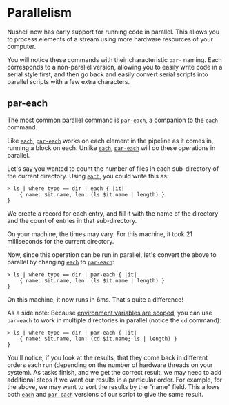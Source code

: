# Parallelism

Nushell now has early support for running code in parallel. This allows you to process elements of a stream using more hardware resources of your computer.

You will notice these commands with their characteristic `par-` naming. Each corresponds to a non-parallel version, allowing you to easily write code in a serial style first, and then go back and easily convert serial scripts into parallel scripts with a few extra characters.

## par-each

The most common parallel command is [`par-each`](/commands/docs/par-each.md), a companion to the [`each`](/commands/docs/each.md) command.

Like [`each`](/commands/docs/each.md), [`par-each`](/commands/docs/par-each.md) works on each element in the pipeline as it comes in, running a block on each. Unlike [`each`](/commands/docs/each.md), [`par-each`](/commands/docs/par-each.md) will do these operations in parallel.

Let's say you wanted to count the number of files in each sub-directory of the current directory. Using [`each`](/commands/docs/each.md), you could write this as:

```
> ls | where type == dir | each { |it|
    { name: $it.name, len: (ls $it.name | length) }
}
```

We create a record for each entry, and fill it with the name of the directory and the count of entries in that sub-directory.

On your machine, the times may vary. For this machine, it took 21 milliseconds for the current directory.

Now, since this operation can be run in parallel, let's convert the above to parallel by changing [`each`](/commands/docs/each.md) to [`par-each`](/commands/docs/par-each.md):

```
> ls | where type == dir | par-each { |it|
    { name: $it.name, len: (ls $it.name | length) }
}
```

On this machine, it now runs in 6ms. That's quite a difference!

As a side note: Because [environment variables are scoped](environment.md#scoping), you can use `par-each` to work in multiple directories in parallel (notice the `cd` command):

```
> ls | where type == dir | par-each { |it|
    { name: $it.name, len: (cd $it.name; ls | length) }
}
```

You'll notice, if you look at the results, that they come back in different orders each run (depending on the number of hardware threads on your system). As tasks finish, and we get the correct result, we may need to add additional steps if we want our results in a particular order. For example, for the above, we may want to sort the results by the "name" field. This allows both [`each`](/commands/docs/each.md) and [`par-each`](/commands/docs/par-each.md) versions of our script to give the same result.
